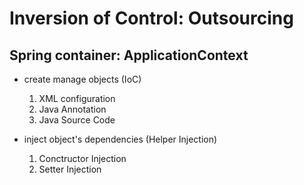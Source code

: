 # Inversion of Control: Outsourcing

## Spring container: ApplicationContext

- create manage objects (IoC)
    
    1. XML configuration
    2. Java Annotation
    3. Java Source Code
    
- inject object's dependencies (Helper Injection)

    1. Conctructor Injection
    2. Setter Injection